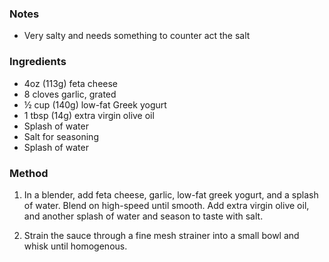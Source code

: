 ### Notes
- Very salty and needs something to counter act the salt

### Ingredients
-   4oz (113g) feta cheese
-   8 cloves garlic, grated
-   ½ cup (140g) low-fat Greek yogurt
-   1 tbsp (14g) extra virgin olive oil
-   Splash of water
-   Salt for seasoning
-   Splash of water

### Method
1.  In a blender, add feta cheese, garlic, low-fat greek yogurt, and a splash of water. Blend on high-speed until smooth. Add extra virgin olive oil, and another splash of water and season to taste with salt.

2.  Strain the sauce through a fine mesh strainer into a small bowl and whisk until homogenous.